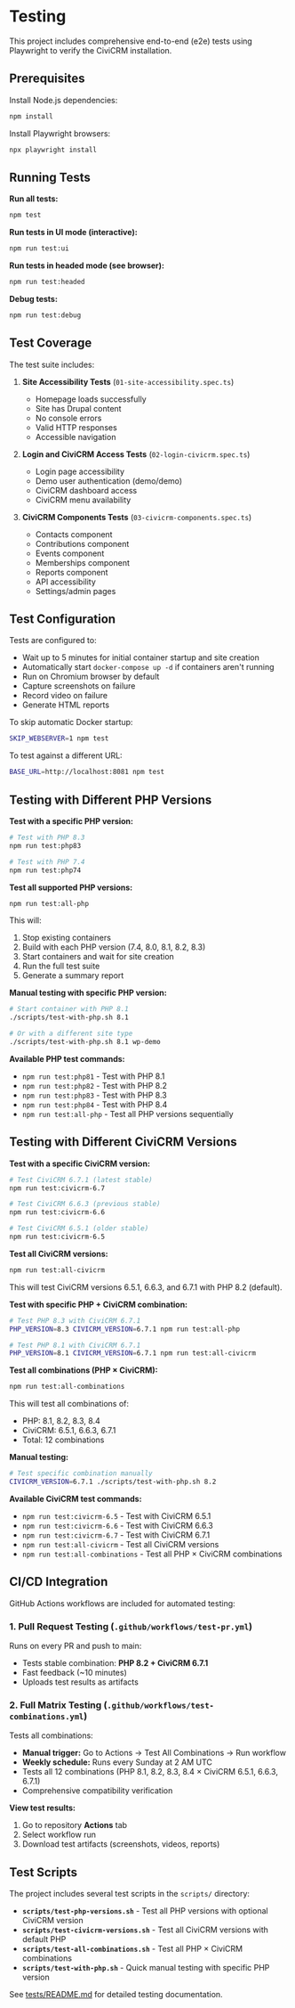 # Testing

This project includes comprehensive end-to-end (e2e) tests using Playwright to verify the CiviCRM installation.

## Prerequisites

Install Node.js dependencies:
```bash
npm install
```

Install Playwright browsers:
```bash
npx playwright install
```

## Running Tests

**Run all tests:**
```bash
npm test
```

**Run tests in UI mode (interactive):**
```bash
npm run test:ui
```

**Run tests in headed mode (see browser):**
```bash
npm run test:headed
```

**Debug tests:**
```bash
npm run test:debug
```

## Test Coverage

The test suite includes:

1. **Site Accessibility Tests** (`01-site-accessibility.spec.ts`)
   - Homepage loads successfully
   - Site has Drupal content
   - No console errors
   - Valid HTTP responses
   - Accessible navigation

2. **Login and CiviCRM Access Tests** (`02-login-civicrm.spec.ts`)
   - Login page accessibility
   - Demo user authentication (demo/demo)
   - CiviCRM dashboard access
   - CiviCRM menu availability

3. **CiviCRM Components Tests** (`03-civicrm-components.spec.ts`)
   - Contacts component
   - Contributions component
   - Events component
   - Memberships component
   - Reports component
   - API accessibility
   - Settings/admin pages

## Test Configuration

Tests are configured to:
- Wait up to 5 minutes for initial container startup and site creation
- Automatically start `docker-compose up -d` if containers aren't running
- Run on Chromium browser by default
- Capture screenshots on failure
- Record video on failure
- Generate HTML reports

To skip automatic Docker startup:
```bash
SKIP_WEBSERVER=1 npm test
```

To test against a different URL:
```bash
BASE_URL=http://localhost:8081 npm test
```

## Testing with Different PHP Versions

**Test with a specific PHP version:**
```bash
# Test with PHP 8.3
npm run test:php83

# Test with PHP 7.4
npm run test:php74
```

**Test all supported PHP versions:**
```bash
npm run test:all-php
```

This will:
1. Stop existing containers
2. Build with each PHP version (7.4, 8.0, 8.1, 8.2, 8.3)
3. Start containers and wait for site creation
4. Run the full test suite
5. Generate a summary report

**Manual testing with specific PHP version:**
```bash
# Start container with PHP 8.1
./scripts/test-with-php.sh 8.1

# Or with a different site type
./scripts/test-with-php.sh 8.1 wp-demo
```

**Available PHP test commands:**
- `npm run test:php81` - Test with PHP 8.1
- `npm run test:php82` - Test with PHP 8.2
- `npm run test:php83` - Test with PHP 8.3
- `npm run test:php84` - Test with PHP 8.4
- `npm run test:all-php` - Test all PHP versions sequentially

## Testing with Different CiviCRM Versions

**Test with a specific CiviCRM version:**
```bash
# Test CiviCRM 6.7.1 (latest stable)
npm run test:civicrm-6.7

# Test CiviCRM 6.6.3 (previous stable)
npm run test:civicrm-6.6

# Test CiviCRM 6.5.1 (older stable)
npm run test:civicrm-6.5
```

**Test all CiviCRM versions:**
```bash
npm run test:all-civicrm
```

This will test CiviCRM versions 6.5.1, 6.6.3, and 6.7.1 with PHP 8.2 (default).

**Test with specific PHP + CiviCRM combination:**
```bash
# Test PHP 8.3 with CiviCRM 6.7.1
PHP_VERSION=8.3 CIVICRM_VERSION=6.7.1 npm run test:all-php

# Test PHP 8.1 with CiviCRM 6.7.1
PHP_VERSION=8.1 CIVICRM_VERSION=6.7.1 npm run test:all-civicrm
```

**Test all combinations (PHP × CiviCRM):**
```bash
npm run test:all-combinations
```

This will test all combinations of:
- PHP: 8.1, 8.2, 8.3, 8.4
- CiviCRM: 6.5.1, 6.6.3, 6.7.1
- Total: 12 combinations

**Manual testing:**
```bash
# Test specific combination manually
CIVICRM_VERSION=6.7.1 ./scripts/test-with-php.sh 8.2
```

**Available CiviCRM test commands:**
- `npm run test:civicrm-6.5` - Test with CiviCRM 6.5.1
- `npm run test:civicrm-6.6` - Test with CiviCRM 6.6.3
- `npm run test:civicrm-6.7` - Test with CiviCRM 6.7.1
- `npm run test:all-civicrm` - Test all CiviCRM versions
- `npm run test:all-combinations` - Test all PHP × CiviCRM combinations

## CI/CD Integration

GitHub Actions workflows are included for automated testing:

### 1. Pull Request Testing (`.github/workflows/test-pr.yml`)
Runs on every PR and push to main:
- Tests stable combination: **PHP 8.2 + CiviCRM 6.7.1**
- Fast feedback (~10 minutes)
- Uploads test results as artifacts

### 2. Full Matrix Testing (`.github/workflows/test-combinations.yml`)
Tests all combinations:
- **Manual trigger:** Go to Actions → Test All Combinations → Run workflow
- **Weekly schedule:** Runs every Sunday at 2 AM UTC
- Tests all 12 combinations (PHP 8.1, 8.2, 8.3, 8.4 × CiviCRM 6.5.1, 6.6.3, 6.7.1)
- Comprehensive compatibility verification

**View test results:**
1. Go to repository **Actions** tab
2. Select workflow run
3. Download test artifacts (screenshots, videos, reports)

## Test Scripts

The project includes several test scripts in the `scripts/` directory:

- **`scripts/test-php-versions.sh`** - Test all PHP versions with optional CiviCRM version
- **`scripts/test-civicrm-versions.sh`** - Test all CiviCRM versions with default PHP
- **`scripts/test-all-combinations.sh`** - Test all PHP × CiviCRM combinations
- **`scripts/test-with-php.sh`** - Quick manual testing with specific PHP version

See [tests/README.md](../tests/README.md) for detailed testing documentation.
